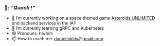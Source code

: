 ### 🦆: *"Quack !"*

- 🔭 I’m currently working on a space themed game [Asteroids UNLIMITED](https://github.com/dandeduck/space420jam/tree/develop) and backend services in the IAF
- 🌱 I’m currently learning gRPC and Kubernetes
- 😄 Pronouns: he/him
- 📫 How to reach me: danielmkhlv@gmail.com


